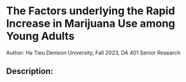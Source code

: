 # The Factors underlying the Rapid Increase in Marijuana Use among Young Adults

Author: Ha Tieu
Denison University, Fall 2023, DA 401 Senior Research

## Description:

